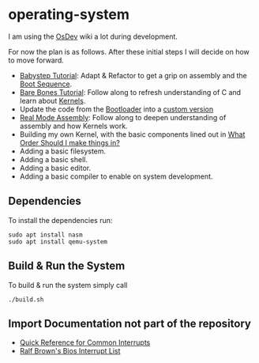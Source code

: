 # operating-system

I am using the [OsDev](https://wiki.osdev.org/Main_Page) wiki a lot during development. 

For now the plan is as follows. After these initial steps I will decide on how to move forward.
- [Babystep Tutorial](https://wiki.osdev.org/Babystep1): Adapt & Refactor to get a grip on assembly and the [Boot Sequence](https://wiki.osdev.org/Boot_Sequence).
- [Bare Bones Tutorial](https://wiki.osdev.org/User:Zesterer/Bare_Bones): Follow along to refresh understanding of C and learn about [Kernels](https://wiki.osdev.org/Kernel).
- Update the code from the [Bootloader](https://wiki.osdev.org/Bootloader) into a [custom version](https://wiki.osdev.org/Rolling_Your_Own_Bootloader)
- [Real Mode Assembly](https://wiki.osdev.org/Real_mode_assembly_I): Follow along to deepen understanding of assembly and how Kernels work.
- Building my own Kernel, with the basic components lined out in [What Order Should I make things in?](https://wiki.osdev.org/What_Order_Should_I_Make_Things_In%3F)
- Adding a basic filesystem.
- Adding a basic shell.
- Adding a basic editor.
- Adding a basic compiler to enable on system development.

## Dependencies

To install the dependencies run:

```Ubuntu
sudo apt install nasm
sudo apt install qemu-system
```

## Build & Run the System

To build & run the system simply call

```
./build.sh
```

## Import Documentation not part of the repository

- [Quick Reference for Common Interrupts](https://wiki.osdev.org/BIOS)
- [Ralf Brown's Bios Interrupt List](https://wiki.osdev.org/RBIL)